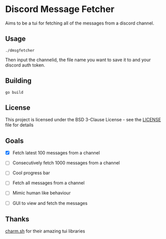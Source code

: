 # Discord Message Fetcher
Aims to be a tui for fetching all of the messages from a discord channel.

## Usage
```
./dmsgfetcher
```

Then input the channelid, the file name you want to save it to and your discord auth token.

## Building
```
go build
```

## License
This project is licensed under the BSD 3-Clause License - see the [LICENSE](LICENSE) file for details

## Goals

- [x] Fetch latest 100 messages from a channel
- [ ] Consecutively fetch 1000 messages from a channel
- [ ] Cool progress bar
- [ ] Fetch all messages from a channel
- [ ] Mimic human like behaviour
- [ ] GUI to view and fetch the messages


## Thanks

[charm.sh](https://charm.sh)  for their amazing tui libraries